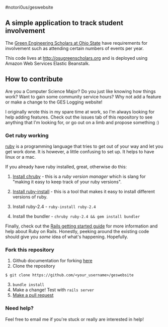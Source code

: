 #notori0us/geswebsite
## A simple application to track student involvement

The [Green Engineering Scholars at Ohio
State](http://honors-scholars.osu.edu/scholars/programs/green-engineering) have
requirements for involvement such as attending certain numbers of events per
year.

This code lives at http://osugreenscholars.org and is deployed using Amazon Web
Services Elastic Beanstalk.

## How to contribute
Are you a Computer Science Major? Do you just like knowing how things work?
Want to gain some community service hours? Why not add a feature or make a
change to the GES Logging website!

I originally wrote this in my spare time at work, so I'm always looking for
help adding features. Check out the issues tab of this repository to see
anything that I'm looking for, or go out on a limb and propose something :)

### Get ruby working
[ruby](https://www.ruby-lang.org/en/documentation/installation/) is a
programming language that tries to get out of your way and let you get work
done. It is however, a little confusing to set up. It helps to have linux or a
mac.

If you already have ruby installed, great, otherwise do this:
1. [Install chruby](https://github.com/postmodern/chruby#install) - this is a
   *ruby version manager* which is slang for "making it easy to keep track of
   your ruby versions".

2. [Install ruby-install](https://github.com/postmodern/ruby-install#install) -
   this is a tool that makes it easy to install different versions of ruby.

3. Install ruby-2.4 - `ruby-install ruby-2.4`

4. Install the bundler - `chruby ruby-2.4 && gem install bundler`

Finally, check out the [Rails getting started
guide](http://guides.rubyonrails.org/getting_started.html) for more information
and help about Ruby on Rails. Honestly, peeking around the existing code should
give you *some* idea of what's happening. Hopefully.

### Fork this repository
1. Github documentation for forking [here](https://help.github.com/articles/fork-a-repo/)
2. Clone the repository
```
$ git clone https://github.com/<your_username>/geswebsite
```
3. `bundle install`
4. Make a change! Test with `rails server`
5. [Make a pull request](https://help.github.com/articles/using-pull-requests/)

### Need help?
Feel free to email me if you're stuck or really are interested in help!
